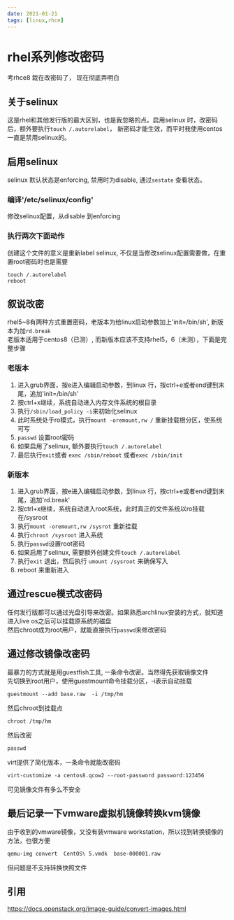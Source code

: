 ```yaml
---
date: 2021-01-21
tags: [linux,rhce]
---
```


# rhel系列修改密码

考rhce8 栽在改密码了， 现在彻底弄明白

## 关于selinux

这是rhel和其他发行版的最大区别，也是我忽略的点。启用selinux 时，改密码后，额外要执行`touch /.autorelabel`， 新密码才能生效，而平时我使用centos一直是禁用selinux的。

## 启用selinux

selinux 默认状态是enforcing, 禁用时为disable, 通过`sestate` 查看状态。

### 编译'/etc/selinux/config'

修改selinux配置，从disable 到enforcing

### 执行两次下面动作

创建这个文件的意义是重新label selinux, 不仅是当修改selinux配置需要做，在重置root密码时也是需要
```
touch /.autorelabel
reboot
```

## 叙说改密

rhel5~8有两种方式重置密码，老版本为给linux启动参数加上'init=/bin/sh', 新版本为加`rd.break`  
老版本适用于centos8（已测）, 而新版本应该不支持rhel5，6（未测），下面是完整步骤

### 老版本

1. 进入grub界面，按e进入编辑启动参数，到linux 行，按ctrl+e或者end键到末尾，追加'init=/bin/sh'
2. 按ctrl+x继续，系统自动进入内存文件系统的根目录
3. 执行`/sbin/load_policy -i`来初始化selinux
4. 此时系统处于ro模式，执行`mount -oremount,rw /` 重新挂载根分区，使系统可写
5. `passwd` 设置root密码
6. 如果启用了selinux, 额外要执行`touch /.autorelabel`
7. 最后执行`exit`或者 `exec /sbin/reboot` 或者`exec /sbin/init`

### 新版本

1. 进入grub界面，按e进入编辑启动参数，到linux 行，按ctrl+e或者end键到末尾，追加'rd.break'
2. 按ctrl+x继续，系统自动进入root系统，此时真正的文件系统以ro挂载在/sysroot
3. 执行`mount -oremount,rw /sysrot` 重新挂载
4. 执行`chroot /sysroot` 进入系统
5. 执行`passwd`设置root密码
6. 如果启用了selinux, 需要额外创建文件`touch /.autorelabel`
7. 执行`exit` 退出，然后执行 `umount /sysroot` 来确保写入
8. reboot 来重新进入

## 通过rescue模式改密码

任何发行版都可以通过光盘引导来改密。如果熟悉archlinux安装的方式，就知道进入live os之后可以挂载原系统的磁盘  
然后chroot成为root用户，就能直接执行`passwd`来修改密码

## 通过修改镜像改密码

最暴力的方式就是用guestfish工具, 一条命令改密。当然得先获取镜像文件  
先切换到root用户，使用guestmount命令挂载分区，-i表示自动挂载
```
guestmount --add base.raw  -i /tmp/hm
```
然后chroot到挂载点
```
chroot /tmp/hm
```
然后改密
```
passwd
```

virt提供了简化版本，一条命令就能改密码
```
virt-customize -a centos8.qcow2 --root-password password:123456
```

可见镜像文件有多么不安全

## 最后记录一下vmware虚拟机镜像转换kvm镜像

由于收到的vmware镜像，又没有装vmware workstation，所以找到转换镜像的方法，也很方便
```
qemu-img convert  CentOS\ 5.vmdk  base-000001.raw       
```
但问题是不支持转换快照文件

## 引用
https://docs.openstack.org/image-guide/convert-images.html

